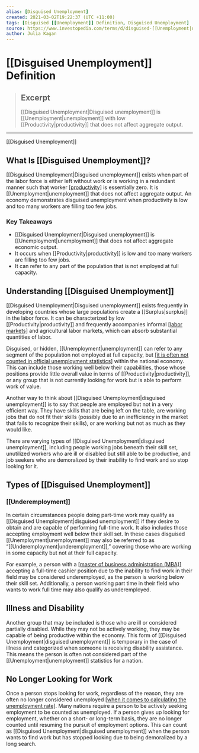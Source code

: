 ```yaml
---
alias: [Disguised Unemployment]
created: 2021-03-02T19:22:37 (UTC +11:00)
tags: [Disguised [[Unemployment]] Definition, Disguised Unemployment]
source: https://www.investopedia.com/terms/d/disguised-[[Unemployment|unemployment]].asp
author: Julia Kagan
---
```


# [[Disguised Unemployment]] Definition

> ## Excerpt
> [[Disguised Unemployment|Disguised unemployment]] is [[Unemployment|unemployment]] with low [[Productivity|productivity]] that does not affect aggregate output.

---

[[Disguised Unemployment]]
## What Is [[Disguised Unemployment]]?

[[Disguised Unemployment|Disguised unemployment]] exists when part of the labor force is either left without work or is working in a redundant manner such that worker [[productivity]](https://www.investopedia.com/terms/p/[[Productivity|productivity]].asp) is essentially zero. It is [[Unemployment|unemployment]] that does not affect aggregate output. An economy demonstrates disguised unemployment when productivity is low and too many workers are filling too few jobs.

### Key Takeaways

-   [[Disguised Unemployment|Disguised unemployment]] is [[Unemployment|unemployment]] that does not affect aggregate economic output.
-   It occurs when [[Productivity|productivity]] is low and too many workers are filling too few jobs.
-   It can refer to any part of the population that is not employed at full capacity.

## Understanding [[Disguised Unemployment]]

[[Disguised Unemployment|Disguised unemployment]] exists frequently in developing countries whose large populations create a [[Surplus|surplus]] in the labor force. It can be characterized by low [[Productivity|productivity]] and frequently accompanies informal [[labor markets]](https://www.investopedia.com/terms/l/labor-market.asp) and agricultural labor markets, which can absorb substantial quantities of labor.

Disguised, or hidden, [[Unemployment|unemployment]] can refer to any segment of the population not employed at full capacity, but [[it is often not counted in official unemployment statistics]](https://www.investopedia.com/ask/answers/063015/how-does-us-bureau-labor-statistics-calculate-unemployment-rate-published-monthly.asp) within the national economy. This can include those working well below their capabilities, those whose positions provide little overall value in terms of [[Productivity|productivity]], or any group that is not currently looking for work but is able to perform work of value.

Another way to think about [[Disguised Unemployment|disguised unemployment]] is to say that people are employed but not in a very efficient way. They have skills that are being left on the table, are working jobs that do not fit their skills (possibly due to an inefficiency in the market that fails to recognize their skills), or are working but not as much as they would like.

There are varying types of [[Disguised Unemployment|disguised unemployment]], including people working jobs beneath their skill set, unutilized workers who are ill or disabled but still able to be productive, and job seekers who are demoralized by their inability to find work and so stop looking for it.

## Types of [[Disguised Unemployment]]

### [[Underemployment]]

In certain circumstances people doing part-time work may qualify as [[Disguised Unemployment|disguised unemployment]] if they desire to obtain and are capable of performing full-time work. It also includes those accepting employment well below their skill set. In these cases disguised [[Unemployment|unemployment]] may also be referred to as “[[Underemployment|underemployment]],” covering those who are working in some capacity but not at their full capacity.

For example, a person with a [[master of business administration (MBA)]](https://www.investopedia.com/terms/m/mba.asp) accepting a full-time cashier position due to the inability to find work in their field may be considered underemployed, as the person is working below their skill set. Additionally, a person working part time in their field who wants to work full time may also qualify as underemployed.

## Illness and Disability

Another group that may be included is those who are ill or considered partially disabled. While they may not be actively working, they may be capable of being productive within the economy. This form of [[Disguised Unemployment|disguised unemployment]] is temporary in the case of illness and categorized when someone is receiving disability assistance. This means the person is often not considered part of the [[Unemployment|unemployment]] statistics for a nation.

## No Longer Looking for Work

Once a person stops looking for work, regardless of the reason, they are often no longer considered unemployed [[when it comes to calculating the unemployment rate]](https://www.investopedia.com/articles/[[Economics|economics]]/10/[[Unemployment|unemployment]]-rate-get-real.asp). Many nations require a person to be actively seeking employment to be counted as unemployed. If a person gives up looking for employment, whether on a short- or long-term basis, they are no longer counted until resuming the pursuit of employment options. This can count as [[Disguised Unemployment|disguised unemployment]] when the person wants to find work but has stopped looking due to being demoralized by a long search.
